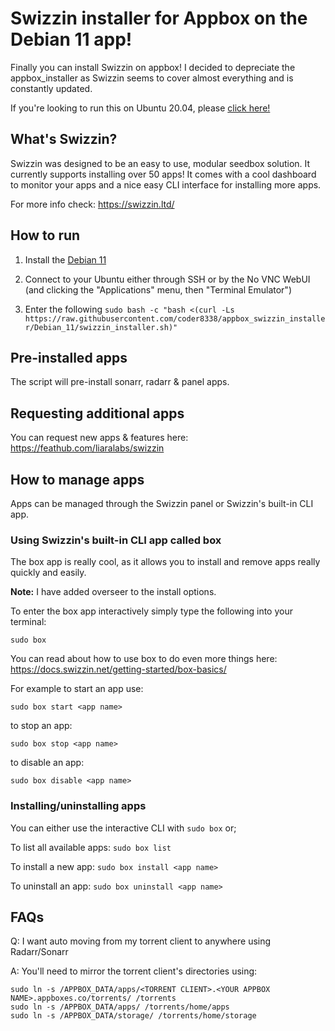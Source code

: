 # Swizzin installer for Appbox on the Debian 11 app!
Finally you can install Swizzin on appbox! I decided to depreciate the appbox_installer as Swizzin seems to cover almost everything and is constantly updated.

If you're looking to run this on Ubuntu 20.04, please [click here!](https://github.com/coder8338/appbox_swizzin_installer/tree/Ubuntu_20.04)

## What's Swizzin?
Swizzin was designed to be an easy to use, modular seedbox solution. It currently supports installing over 50 apps! It comes with a cool dashboard to monitor your apps and a nice easy CLI interface for installing more apps.

For more info check: https://swizzin.ltd/

## How to run
1. Install the [Debian 11](https://www.appbox.co/appstore/app/217)

2. Connect to your Ubuntu either through SSH or by the No VNC WebUI (and clicking the "Applications" menu, then "Terminal Emulator")

3. Enter the following `sudo bash -c "bash <(curl -Ls https://raw.githubusercontent.com/coder8338/appbox_swizzin_installer/Debian_11/swizzin_installer.sh)"`

## Pre-installed apps
The script will pre-install sonarr, radarr & panel apps.

## Requesting additional apps
You can request new apps & features here: https://feathub.com/liaralabs/swizzin

## How to manage apps
Apps can be managed through the Swizzin panel or Swizzin's built-in CLI app.

### Using Swizzin's built-in CLI app called box
The box app is really cool, as it allows you to install and remove apps really quickly and easily.

**Note:** I have added overseer to the install options.

To enter the box app interactively simply type the following into your terminal:

`sudo box`

You can read about how to use box to do even more things here: https://docs.swizzin.net/getting-started/box-basics/

For example to start an app use:

`sudo box start <app name>`

to stop an app:

`sudo box stop <app name>`

to disable an app:

`sudo box disable <app name>`

### Installing/uninstalling apps

You can either use the interactive CLI with `sudo box` or;

To list all available apps:
`sudo box list`

To install a new app:
`sudo box install <app name>`
  
To uninstall an app:
`sudo box uninstall <app name>`

## FAQs
Q: I want auto moving from my torrent client to anywhere using Radarr/Sonarr

A: You'll need to mirror the torrent client's directories using:

```
sudo ln -s /APPBOX_DATA/apps/<TORRENT CLIENT>.<YOUR APPBOX NAME>.appboxes.co/torrents/ /torrents
sudo ln -s /APPBOX_DATA/apps/ /torrents/home/apps
sudo ln -s /APPBOX_DATA/storage/ /torrents/home/storage
```
